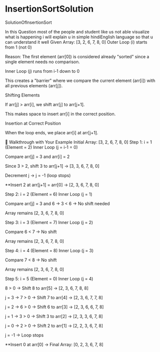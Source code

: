 # InsertionSortSolution
SolutionOfInsertionSort


In this Question most of the people and student like us not able visualize what is happening i will explain u in simple hindiEnglish language so that u can understand it well
Given Array: [3, 2, 6, 7, 8, 0]
Outer Loop (i) starts from 1 (not 0)

Reason: The first element (arr[0]) is considered already "sorted" since a single element needs no comparison.

Inner Loop (j) runs from i-1 down to 0

This creates a "barrier" where we compare the current element (arr[i]) with all previous elements (arr[j]).

Shifting Elements

If arr[j] > arr[i], we shift arr[j] to arr[j+1].

This makes space to insert arr[i] in the correct position.

Insertion at Correct Position

When the loop ends, we place arr[i] at arr[j+1].

🔹 Walkthrough with Your Example
Initial Array: [3, 2, 6, 7, 8, 0]
Step 1: i = 1 (Element = 2)
Inner Loop (j = i-1 = 0)

Compare arr[j] = 3 and arr[i] = 2

Since 3 > 2, shift 3 to arr[j+1] → [3, 3, 6, 7, 8, 0]

Decrement j → j = -1 (loop stops)

**Insert 2 at arr[j+1] = arr[0] → [2, 3, 6, 7, 8, 0]

Step 2: i = 2 (Element = 6)
Inner Loop (j = 1)

Compare arr[j] = 3 and 6 → 3 < 6 → No shift needed

Array remains [2, 3, 6, 7, 8, 0]

Step 3: i = 3 (Element = 7)
Inner Loop (j = 2)

Compare 6 < 7 → No shift

Array remains [2, 3, 6, 7, 8, 0]

Step 4: i = 4 (Element = 8)
Inner Loop (j = 3)

Compare 7 < 8 → No shift

Array remains [2, 3, 6, 7, 8, 0]

Step 5: i = 5 (Element = 0)
Inner Loop (j = 4)

8 > 0 → Shift 8 to arr[5] → [2, 3, 6, 7, 8, 8]

j = 3 → 7 > 0 → Shift 7 to arr[4] → [2, 3, 6, 7, 7, 8]

j = 2 → 6 > 0 → Shift 6 to arr[3] → [2, 3, 6, 6, 7, 8]

j = 1 → 3 > 0 → Shift 3 to arr[2] → [2, 3, 3, 6, 7, 8]

j = 0 → 2 > 0 → Shift 2 to arr[1] → [2, 2, 3, 6, 7, 8]

j = -1 → Loop stops

**Insert 0 at arr[0] → Final Array: [0, 2, 3, 6, 7, 8]


